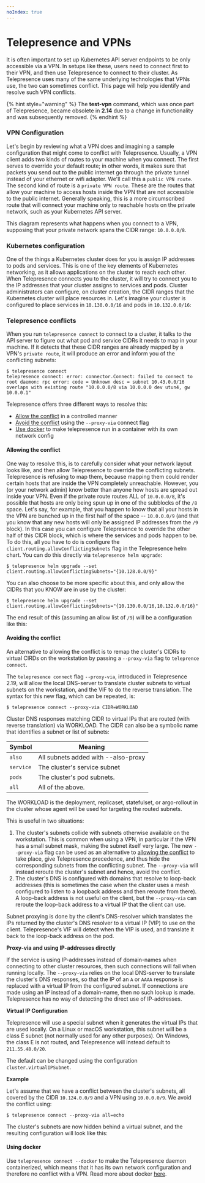 ```yaml
---
noIndex: true
---
```


# Telepresence and VPNs

It is often important to set up Kubernetes API server endpoints to be only accessible via a VPN. In setups like these, users need to connect first to their VPN, and then use Telepresence to connect to their cluster. As Telepresence uses many of the same underlying technologies that VPNs use, the two can sometimes conflict. This page will help you identify and resolve such VPN conflicts.

{% hint style="warning" %}
The **test-vpn** command, which was once part of Telepresence, became obsolete in **2.14** due to a change in functionality and was subsequently removed.
{% endhint %}

### VPN Configuration

Let's begin by reviewing what a VPN does and imagining a sample configuration that might come to conflict with Telepresence. Usually, a VPN client adds two kinds of routes to your machine when you connect. The first serves to override your default route; in other words, it makes sure that packets you send out to the public internet go through the private tunnel instead of your ethernet or wifi adapter. We'll call this a `public VPN route`. The second kind of route is a `private VPN route`. These are the routes that allow your machine to access hosts inside the VPN that are not accessible to the public internet. Generally speaking, this is a more circumscribed route that will connect your machine only to reachable hosts on the private network, such as your Kubernetes API server.

This diagram represents what happens when you connect to a VPN, supposing that your private network spans the CIDR range: `10.0.0.0/8`.

### Kubernetes configuration

One of the things a Kubernetes cluster does for you is assign IP addresses to pods and services. This is one of the key elements of Kubernetes networking, as it allows applications on the cluster to reach each other. When Telepresence connects you to the cluster, it will try to connect you to the IP addresses that your cluster assigns to services and pods. Cluster administrators can configure, on cluster creation, the CIDR ranges that the Kubernetes cluster will place resources in. Let's imagine your cluster is configured to place services in `10.130.0.0/16` and pods in `10.132.0.0/16`:

### Telepresence conflicts

When you run `telepresence connect` to connect to a cluster, it talks to the API server to figure out what pod and service CIDRs it needs to map in your machine. If it detects that these CIDR ranges are already mapped by a VPN's `private route`, it will produce an error and inform you of the conflicting subnets:

```console
$ telepresence connect
telepresence connect: error: connector.Connect: failed to connect to root daemon: rpc error: code = Unknown desc = subnet 10.43.0.0/16 overlaps with existing route "10.0.0.0/8 via 10.0.0.0 dev utun4, gw 10.0.0.1"
```

Telepresence offers three different ways to resolve this:

* [Allow the conflict](telepresence-and-vpns.md#allowing-the-conflict) in a controlled manner
* [Avoid the conflict](telepresence-and-vpns.md#avoiding-the-conflict) using the `--proxy-via` connect flag
* [Use docker](telepresence-and-vpns.md#using-docker) to make telepresence run in a container with its own network config

#### Allowing the conflict

One way to resolve this, is to carefully consider what your network layout looks like, and then allow Telepresence to override the conflicting subnets. Telepresence is refusing to map them, because mapping them could render certain hosts that are inside the VPN completely unreachable. However, you (or your network admin) know better than anyone how hosts are spread out inside your VPN. Even if the private route routes ALL of `10.0.0.0/8`, it's possible that hosts are only being spun up in one of the subblocks of the `/8` space. Let's say, for example, that you happen to know that all your hosts in the VPN are bunched up in the first half of the space -- `10.0.0.0/9` (and that you know that any new hosts will only be assigned IP addresses from the `/9` block). In this case you can configure Telepresence to override the other half of this CIDR block, which is where the services and pods happen to be. To do this, all you have to do is configure the `client.routing.allowConflictingSubnets` flag in the Telepresence helm chart. You can do this directly via `telepresence helm upgrade`:

```console
$ telepresence helm upgrade --set client.routing.allowConflictingSubnets="{10.128.0.0/9}"
```

You can also choose to be more specific about this, and only allow the CIDRs that you KNOW are in use by the cluster:

```console
$ telepresence helm upgrade --set client.routing.allowConflictingSubnets="{10.130.0.0/16,10.132.0.0/16}"
```

The end result of this (assuming an allow list of `/9`) will be a configuration like this:

#### Avoiding the conflict

An alternative to allowing the conflict is to remap the cluster's CIDRs to virtual CIRDs on the workstation by passing a `--proxy-via` flag to `teleprence connect`.

The `telepresence connect` flag `--proxy-via`, introduced in Telepresence 2.19, will allow the local DNS-server to translate cluster subnets to virtual subnets on the workstation, and the VIF to do the reverse translation. The syntax for this new flag, which can be repeated, is:

```console
$ telepresence connect --proxy-via CIDR=WORKLOAD
```

Cluster DNS responses matching CIDR to virtual IPs that are routed (with reverse translation) via WORKLOAD. The CIDR can also be a symbolic name that identifies a subnet or list of subnets:

| Symbol    | Meaning                             |
| --------- | ----------------------------------- |
| `also`    | All subnets added with --also-proxy |
| `service` | The cluster's service subnet        |
| `pods`    | The cluster's pod subnets.          |
| `all`     | All of the above.                   |

The WORKLOAD is the deployment, replicaset, statefulset, or argo-rollout in the cluster whose agent will be used for targeting the routed subnets.

This is useful in two situations:

1. The cluster's subnets collide with subnets otherwise available on the workstation. This is common when using a VPN, in particular if the VPN has a small subnet mask, making the subnet itself very large. The new `--proxy-via` flag can be used as an alternative to [allowing the conflict](telepresence-and-vpns.md#allowing-the-conflict) to take place, give Telepresence precedence, and thus hide the corresponding subnets from the conflicting subnet. The `--proxy-via` will instead reroute the cluster's subnet and hence, avoid the conflict.
2. The cluster's DNS is configured with domains that resolve to loop-back addresses (this is sometimes the case when the cluster uses a mesh configured to listen to a loopback address and then reroute from there). A loop-back address is not useful on the client, but the `--proxy-via` can reroute the loop-back address to a virtual IP that the client can use.

Subnet proxying is done by the client's DNS-resolver which translates the IPs returned by the cluster's DNS resolver to a virtual IP (VIP) to use on the client. Telepresence's VIF will detect when the VIP is used, and translate it back to the loop-back address on the pod.

**Proxy-via and using IP-addresses directly**

If the service is using IP-addresses instead of domain-names when connecting to other cluster resources, then such connections will fail when running locally. The `--proxy-via` relies on the local DNS-server to translate the cluster's DNS responses, so that the IP of an `A` or `AAAA` response is replaced with a virtual IP from the configured subnet. If connections are made using an IP instead of a domain-name, then no such lookup is made. Telepresence has no way of detecting the direct use of IP-addresses.

**Virtual IP Configuration**

Telepresence will use a special subnet when it generates the virtual IPs that are used locally. On a Linux or macOS workstation, this subnet will be a class E subnet (not normally used for any other purposes). On Windows, the class E is not routed, and Telepresence will instead default to `211.55.48.0/20`.

The default can be changed using the configuration `cluster.virtualIPSubnet`.

**Example**

Let's assume that we have a conflict between the cluster's subnets, all covered by the CIDR `10.124.0.0/9` and a VPN using `10.0.0.0/9`. We avoid the conflict using:

```console
$ telepresence connect --proxy-via all=echo
```

The cluster's subnets are now hidden behind a virtual subnet, and the resulting configuration will look like this:

#### Using docker

Use `telepresence connect --docker` to make the Telepresence daemon containerized, which means that it has its own network configuration and therefore no conflict with a VPN. Read more about docker [here](using-docker-for-intercepts.md).
